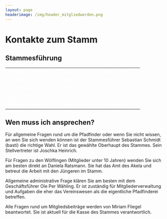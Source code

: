 ```yaml
---
layout: page
headerimage: /img/header_mitgliedwerden.png
---
```



# Kontakte zum Stamm

## Stammesführung

<table style="color: #fff;">

<tr>
<td style="padding-right: 25px;">Sebastian Schmidt:</td>
<td>stafue (at ) cpd-meissen.de</td>
</tr>

<tr>
<td>Joschka Heinrich:</td>
<td>stafue-iv (at) cpd-meissen.de</td>
</tr>

<tr>
<td>Daniela Ratsmann:</td>
<td>akela (at) cpd-meissen.de</td>
</tr>

<tr>
<td>Ole Per Wähling:</td>
<td>gf (at) cpd-meissen.de</td>
</tr>

<tr>
<td>Miriam Fliegel:</td>
<td>kasse (at) cpd-meissen.de</td>
</tr>
</table>


## Wen muss ich ansprechen?

Für allgemeine Fragen rund um die Pfadfinder oder wenn Sie nicht wissen, an wen Sie sich wenden können ist der Stammesführer 
Sebastian Schmidt (basti) die richtige Wahl. Er ist das gewählte Oberhaupt des Stammes. Sein Stellvertreter ist Joschka Heinrich.


Für Fragen zu den Wölflingen (Mitglieder unter 10 Jahren) wenden Sie sich am besten direkt an Daniela Ratsmann. Sie hat das Amt
des Akela und betreut die Arbeit mit den Jüngeren im Stamm.


Allgemeine administrative Frage klären Sie am besten mit dem Geschäftsführer Ole Per Wähling. Er ist zuständig für Mitgliederverwaltung
und Aufgaben die eher das Vereinswesen als die eigentliche Pfadfinderei betreffen.


Alle Fragen rund um Mitgliedsbeiträge werden von Miriam Fliegel beantwortet. Sie ist aktuell für die Kasse des Stammes verantwortlich.
